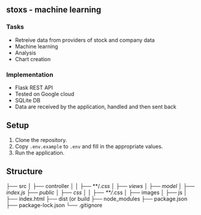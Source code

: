 ﻿## stoxs - machine learning

### Tasks
- Retreive data from providers of stock and company data
- Machine learning
- Analysis
- Chart creation

### Implementation
- Flask REST API
- Tested on Google cloud
- SQLite DB
- Data are received by the application, handled and then sent back


## Setup
1. Clone the repository.
2. Copy `.env.example` to `.env` and fill in the appropriate values.
3. Run the application.

## Structure
├── src
│   ├── controller
│   │   ├── **/*.css
│   ├── views
│   ├── model
│   ├── index.js
├── public
│   ├── css
│   │   ├── **/*.css
│   ├── images
│   ├── js
│   ├── index.html
├── dist (or build
├── node_modules
├── package.json
├── package-lock.json 
└── .gitignore

